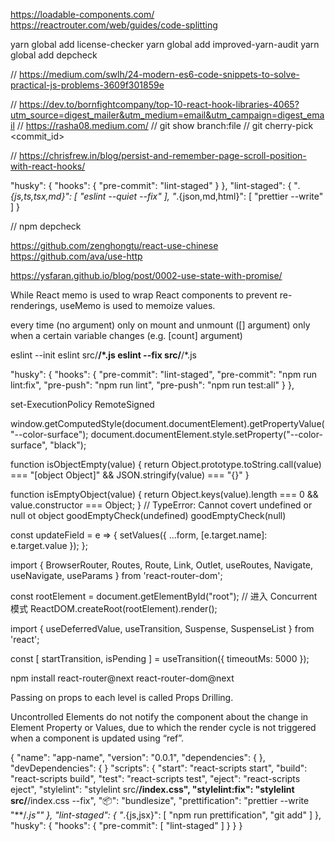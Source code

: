 

https://loadable-components.com/
https://reactrouter.com/web/guides/code-splitting


yarn global add license-checker
yarn global add improved-yarn-audit
yarn global add depcheck


// https://medium.com/swlh/24-modern-es6-code-snippets-to-solve-practical-js-problems-3609f301859e

// https://dev.to/bornfightcompany/top-10-react-hook-libraries-4065?utm_source=digest_mailer&utm_medium=email&utm_campaign=digest_email
// https://rasha08.medium.com/
// git show branch:file
// git cherry-pick <commit_id>

// https://chrisfrew.in/blog/persist-and-remember-page-scroll-position-with-react-hooks/

"husky": {
    "hooks": {
        "pre-commit": "lint-staged"
    }
},
"lint-staged": {
    "*.{js,ts,tsx,md}": [
        "eslint --quiet --fix"
    ],
    "*.{json,md,html}": [
        "prettier --write"
    ]
}


// npm depcheck



https://github.com/zenghongtu/react-use-chinese
https://github.com/ava/use-http

https://ysfaran.github.io/blog/post/0002-use-state-with-promise/

While React memo is used to wrap React components to prevent re-renderings,
useMemo is used to memoize values.

every time (no argument)
only on mount and unmount ([] argument)
only when a certain variable changes (e.g. [count] argument)


eslint --init
eslint src/**/*.js
eslint --fix src/**/*.js

"husky": {
  "hooks": {
    "pre-commit": "lint-staged",
    "pre-commit": "npm run lint:fix",
    "pre-push": "npm run lint",
    "pre-push": "npm run test:all"
  }
},

  set-ExecutionPolicy RemoteSigned

  <!-- <li style={Object.assign({}, fooStyles, barStyles)}> -->

  window.getComputedStyle(document.documentElement).getPropertyValue("--color-surface");
  document.documentElement.style.setProperty("--color-surface", "black");

function isObjectEmpty(value) {
  return Object.prototype.toString.call(value) === "[object Object]" && JSON.stringify(value) === "{}"
}

function isEmptyObject(value) {
  return Object.keys(value).length === 0 && value.constructor === Object;
}
// TypeError: Cannot covert undefined or null ot object
goodEmptyCheck(undefined)
goodEmptyCheck(null)

const updateField = e => {
  setValues({
    ...form,
    [e.target.name]: e.target.value
  });
};

import {
  BrowserRouter,
  Routes,
  Route,
  Link,
  Outlet,
  useRoutes,
  Navigate,
  useNavigate,
  useParams
} from 'react-router-dom';

const rootElement = document.getElementById("root");
// 进入 Concurrent 模式
ReactDOM.createRoot(rootElement).render(<App />);

import {
  useDeferredValue,
  useTransition,
  Suspense,
  SuspenseList
 } from 'react';

 const [
    startTransition,
    isPending
  ] = useTransition({
    timeoutMs: 5000
  });

  npm install react-router@next react-router-dom@next

   Passing on props to each level is called Props Drilling.

   Uncontrolled Elements do not notify the component about the change in Element Property or Values, due to which the render cycle is not triggered when a component is updated using “ref”.



{
  "name": "app-name",
  "version": "0.0.1",
  "dependencies": { },
  "devDependencies": { }
  "scripts": {
    "start": "react-scripts start",
    "build": "react-scripts build",
    "test": "react-scripts test",
    "eject": "react-scripts eject",
    "stylelint": "stylelint src/**/index.css",
    "stylelint:fix": "stylelint src/**/index.css --fix",
    "📦": "bundlesize",
    "prettification": "prettier --write \"**/*.js\""
  },
  "lint-staged": {
    "*.{js,jsx}": [
      "npm run prettification",
      "git add"
    ]
  },
  "husky": {
    "hooks": {
      "pre-commit": [
        "lint-staged"
      ]
    }
  }
}
